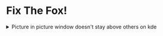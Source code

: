 # Fix The Fox!

<details>

<summary> Picture in picture window doesn't stay above others on kde</summary>

1. Right click an open Picture-in-Picture window. In the context menu, select "More Actions" -> "Configure Special Window Settings...".

2. Click "Add Property..." and select "Window title". The newly added row's text field should read "Picture-in-Picture". Change the dropdown option from "Unimportant" to "Exact Match". (All PiP windows in Firefox use this title and by making it Exact Match the rule shouldn't affect any other Firefox windows.) 

3. Click "Add Property..." again and this time select "Keep above other windows". The dropdown in the newly added row should be set to "Apply Initially". Select the "Yes" radio button if it isn't already.

4. Click "OK". That's it. No more manually setting Keep Above every time you open a PiP.
<br/>

- NOTES

a. [The original reddit thread of the fix.](https://www.reddit.com/r/kde/comments/osjt3p/firefox_wayland_pip_workaround_or_how_i_learned/)

b. For me the "Keep above other windows" line disappears after setting it and reopening the config window.

 </details>
